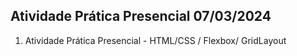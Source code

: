 
## Atividade Prática Presencial 07/03/2024

1. Atividade Prática Presencial - HTML/CSS / Flexbox/ GridLayout
